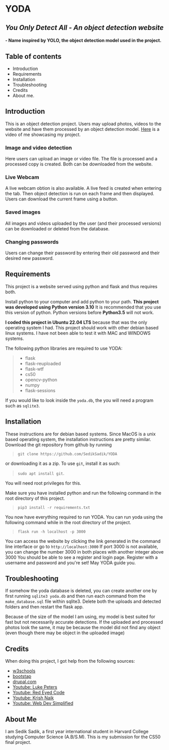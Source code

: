 # YODA
## _You Only Detect All - An object detection website_
#### - Name inspired by YOLO, the object detection model used in the project. 
## Table of contents

- Introduction
- Requirements
- Installation
- Troubleshooting
- Credits
- About me.

## Introduction
This is an object detection project. Users may upload photos, videos to the website and have them processed by an object detection model. 
[Here](https://youtu.be/V95hg3Cvt3I) is a video of me showcasing my project. 
### Image and video detection
Here users can upload an image or video file. The file is processed and a processed copy is created. Both can be downloaded from the website. 
### Live Webcam 
A live webcam obtion is also available. A live feed is created when entering the tab. Then object detection is run on each frame and then displayed. Users can download the current frame using a button. 
### Saved images
All images and videos uploaded by the user (and their processed versions) can be downloaded or deleted from the database. 
### Changing passwords
Users can change their password by entering their old password and their desired new password. 


## Requirements
This project is a website served using python and flask and thus requires both. 

Install python to your computer and add python to your path. **This project was developed using Python version 3.10** It is recommended that you use this version of python. Python versions before **Python3.5** will not work. 


**I coded this project in Ubuntu 22.04 LTS** because that was the only operating system I had. This project should work with other debian based linux systems. I have not been able to test it with MAC and WINDOWS systems. 

The following python libraries are required to use YODA:
> * flask
> * flask-reuploaded
> * flask-wtf
> * cs50
> * opencv-python
> * numpy
> * flask-sessions

If you would like to look inside the `yoda.db`, the you will need a program such as `sqlite3`. 


## Installation
These instructions are for debian based systems. Since MacOS is a unix based operating system, the installation instructions are pretty similar. 
Download the git repository from github by running 
> `git clone https://github.com/SedikSadik/YODA` 

or downloading it as a zip. To use `git`, install it as such:
> `sudo apt install git`. 

You will need root privileges for this. 

Make sure you have installed python and run the following command in the root directory of this project. 
> `pip3 install -r requirements.txt`

You now have everything required to run YODA. 
You can run yoda using the following command while in the root directory of the project. 
> `flask run -h localhost -p 3000`

You can access the website by clicking the link generated in the command line interface or go to `http://localhost:3000`
If port 3000 is not available, you can change the number 3000 in both places with another integer above 3000
You should be able to see a register and login page. Register with a username and password and you're set! May YODA guide you.  

## Troubleshooting
If somehow the yoda database is deleted, you can create another one by first running `sqlite3 yoda.db` and then run each command from the  `make_database.sql` file within sqlite3. Delete both the uploads and detected folders and then restart the flask app.

Because of the size of the model I am using, my model is best suited for fast but not necessarily accurate detections. If the uploaded and processed photos look the same, it may be because the model did not find any object (even though there may be object in the uploaded image)
## Credits
When doing this project, I got help from the following sources:
* [w3schools](https://www.w3schools.com/)
* [bootstap](https://getbootstrap.com/)
* [drupal.com](https://www.drupal.org/docs/develop/managing-a-drupalorg-theme-module-or-distribution-project/documenting-your-project/readmemd-template)
* [Youtube: Luke Peters](https://www.youtube.com/@LukePeters)
* [Youtube: Red Eyed Code](https://www.youtube.com/@RedEyedCoderClub)
* [Youtube: Krish Naik](https://www.youtube.com/@krishnaik06)
* [Youtube: Web Dev Simplified](https://www.youtube.com/@WebDevSimplified)

## About Me
I am Sedik Sadik, a first year international student in Harvard College studying Computer Science (A.B/S.M). This is my submission for the CS50 final project. 